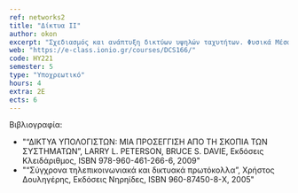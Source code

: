 ```yaml
---
ref: networks2
title: "Δίκτυα II"
author: okon
excerpt: "Σχεδιασμός και ανάπτυξη δικτύων υψηλών ταχυτήτων. Φυσικά Μέσα Μετάδοσης δικτύων υψηλών ταχυτήτων. Δίκτυα Frame Relay. Δίκτυα ΑΤΜ. Δίκτυα μεταγωγής Νοητού Κυκλώματος. Ασύρματα δίκτυα υψηλών ταχυτήτων. Σύγκλιση Τεχνολογιών και Δικτύων. Διαχείριση δικτύων TCP/IP. Πρωτόκολλο SNMP. Βάση Πληροφορίας Διαχείρισης. Διαχείριση δικτύων OSI. Πρωτόκολλο CMIP. Δένδρο Πληροφορίας Διαχείρισης. Διαχείριση γεφυρωμένων δικτύων. Σύγχρονες τεχνικές/μεθοδολογίες διαχείρισης WBM, CORBA, Java-based."
web: "https://e-class.ionio.gr/courses/DCS166/"
code: ΗΥ221
semester: 5
type: "Υποχρεωτικό"
hours: 4
extra: 2Ε
ects: 6
---
```



Βιβλιογραφία: 
  - "“ΔΙΚΤΥΑ ΥΠΟΛΟΓΙΣΤΩΝ: ΜΙΑ ΠΡΟΣΕΓΓΙΣΗ ΑΠΟ ΤΗ ΣΚΟΠΙΑ ΤΩΝ ΣΥΣΤΗΜΑΤΩΝ”, LARRY L. PETERSON, BRUCE S. DAVIE, Εκδόσεις Κλειδάριθμος, ISBN 978-960-461-266-6, 2009"
  - "“Σύγχρονα τηλεπικοινωνιακά και δικτυακά πρωτόκολλα”, Χρήστος Δουληγέρης, Εκδόσεις Νηρηίδες, ISBN 960-87450-8-Χ, 2005"
